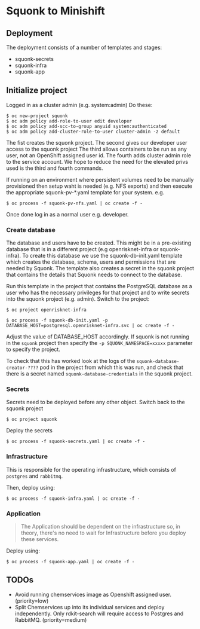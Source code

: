 # Squonk to Minishift

## Deployment
The deployment consists of a number of templates and stages:

-   squonk-secrets
-   squonk-infra
-   squonk-app

## Initialize project

Logged in as a cluster admin (e.g. system:admin) Do these:
 
    $ oc new-project squonk
    $ oc adm policy add-role-to-user edit developer
    $ oc adm policy add-scc-to-group anyuid system:authenticated
    $ oc adm policy add-cluster-role-to-user cluster-admin -z default
    
The fist creates the squonk project.
The second gives our developer user access to the squonk project 
The third allows containers to be run as any user, not an OpenShift assigned user id.
The fourth adds cluster admin role to the service account.
We hope to reduce the need for the elevated privs used is the third and fourth commands.

If running on an environment where persistent volumes need to be manually provisioned then setup waht is 
needed (e.g. NFS exports) and then execute the appropriate squonk-pv-*.yaml template for your system. e.g.

    $ oc process -f squonk-pv-nfs.yaml | oc create -f -

Once done log in as a normal user e.g. developer.

### Create database

The database and users have to be created. This might be in a pre-existing database that is in a different
project (e.g openrisknet-infra or squonk-infra). To create this database we use the squonk-db-init.yaml 
template which creates the database, schema, users and permissions that are needed by Squonk. The template
also creates a secret in the squonk project that contains the details that Squonk needs to connect to the
database.

Run this template in the project that contains the PostgreSQL database as a user who has the necessary
privileges for that project and to write secrets into the squonk project (e.g. admin). 
Switch to the project:

    $ oc project openrisknet-infra
 
    $ oc process -f squonk-db-init.yaml -p DATABASE_HOST=postgresql.openrisknet-infra.svc | oc create -f -
    
Adjust the value of DATABASE_HOST accordingly. If squonk is not running in the `squonk` project then specify the 
`-p SQUONK_NAMESPACE=xxxxx` parameter to specify the project.

To check that this has worked look at the logs of the `squonk-database-creator-????` pod in the project from
 which this was run, and check that there is a secret named `squonk-database-credentials` in the squonk project.

### Secrets

Secrets need to be deployed before any other object.
Switch back to the squonk project

    $ oc project squonk
    
Deploy the secrets

    $ oc process -f squonk-secrets.yaml | oc create -f -
    
### Infrastructure
This is responsible for the operating infrastructure, which
consists of `postgres` and `rabbitmq`.

Then, deploy using:

    $ oc process -f squonk-infra.yaml | oc create -f -

### Application
>   The Application should be dependent on the infrastructure so, in theory,
    there's no need to wait for Infrastructure before you deploy these
    services.

Deploy using:

    $ oc process -f squonk-app.yaml | oc create -f -

## TODOs

-   Avoid running chemservices image as Openshift assigned user. (priority=low)
-   Split Chemservices up into its individual services and deploy independently. 
    Only rdkit-search will require access to Postgres and RabbitMQ. (priority=medium)
